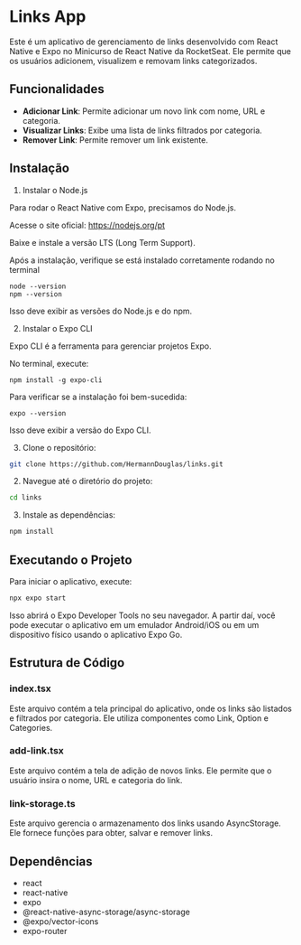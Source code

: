 # Links App

Este é um aplicativo de gerenciamento de links desenvolvido com React Native e Expo no Minicurso de React Native da RocketSeat. Ele permite que os usuários adicionem, visualizem e removam links categorizados.

## Funcionalidades

- **Adicionar Link**: Permite adicionar um novo link com nome, URL e categoria.
- **Visualizar Links**: Exibe uma lista de links filtrados por categoria.
- **Remover Link**: Permite remover um link existente.

## Instalação

1. Instalar o Node.js

Para rodar o React Native com Expo, precisamos do Node.js.

Acesse o site oficial: https://nodejs.org/pt

Baixe e instale a versão LTS (Long Term Support).

Após a instalação, verifique se está instalado corretamente rodando no terminal

```
node --version
npm --version
```

Isso deve exibir as versões do Node.js e do npm.

2. Instalar o Expo CLI

Expo CLI é a ferramenta para gerenciar projetos Expo.

No terminal, execute:

```ssh
npm install -g expo-cli
```

Para verificar se a instalação foi bem-sucedida:

```ssh
expo --version
```

Isso deve exibir a versão do Expo CLI.

3. Clone o repositório:

```sh
git clone https://github.com/HermannDouglas/links.git
```

2. Navegue até o diretório do projeto:

```sh
cd links
```

3. Instale as dependências:

```sh
npm install
```

## Executando o Projeto

Para iniciar o aplicativo, execute:

```sh
npx expo start
```

Isso abrirá o Expo Developer Tools no seu navegador. A partir daí, você pode executar o aplicativo em um emulador Android/iOS ou em um dispositivo físico usando o aplicativo Expo Go.

## Estrutura de Código

### index.tsx

Este arquivo contém a tela principal do aplicativo, onde os links são listados e filtrados por categoria. Ele utiliza componentes como Link, Option e Categories.

### add-link.tsx

Este arquivo contém a tela de adição de novos links. Ele permite que o usuário insira o nome, URL e categoria do link.

### link-storage.ts

Este arquivo gerencia o armazenamento dos links usando AsyncStorage. Ele fornece funções para obter, salvar e remover links.

## Dependências

- react
- react-native
- expo
- @react-native-async-storage/async-storage
- @expo/vector-icons
- expo-router
